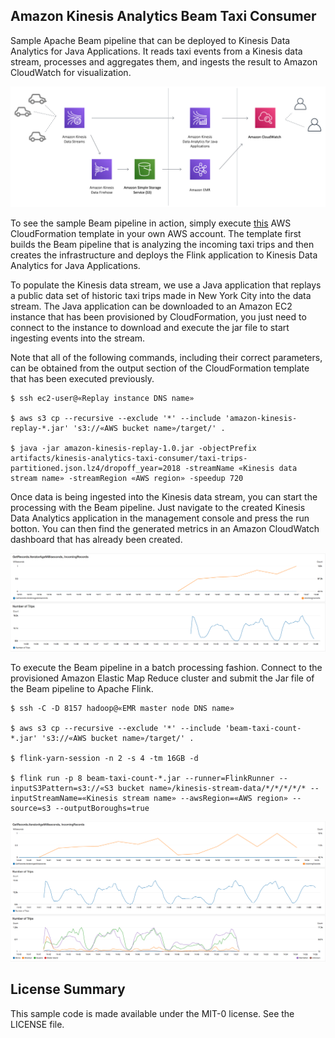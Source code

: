 ## Amazon Kinesis Analytics Beam Taxi Consumer

Sample Apache Beam pipeline that can be deployed to Kinesis Data Analytics for Java Applications. It reads taxi events from a Kinesis data stream, processes and aggregates them, and ingests the result to Amazon CloudWatch for visualization.

![Architecture Diagramm](misc/architecture.png?raw=true)

To see the sample Beam pipeline in action, simply execute [this](cdk/cdk.out/BeamTaxiCount-Complete.template.json) AWS CloudFormation template in your own AWS account. The template first builds the Beam pipeline that is analyzing the incoming taxi trips and then creates the infrastructure and deploys the Flink application to Kinesis Data Analytics for Java Applications.

To populate the Kinesis data stream, we use a Java application that replays a public data set of historic taxi trips made in New York City into the data stream. The Java application can be downloaded to an Amazon EC2 instance that has been provisioned by CloudFormation, you just need to connect to the instance to download and execute the jar file to start ingesting events into the stream.

Note that all of the following commands, including their correct parameters, can be obtained from the output section of the CloudFormation template that has been executed previously.

```
$ ssh ec2-user@«Replay instance DNS name»

$ aws s3 cp --recursive --exclude '*' --include 'amazon-kinesis-replay-*.jar' 's3://«AWS bucket name»/target/' .

$ java -jar amazon-kinesis-replay-1.0.jar -objectPrefix artifacts/kinesis-analytics-taxi-consumer/taxi-trips-partitioned.json.lz4/dropoff_year=2018 -streamName «Kinesis data stream name» -streamRegion «AWS region» -speedup 720
```

Once data is being ingested into the Kinesis data stream, you can start the processing with the Beam pipeline. Just navigate to the created Kinesis Data Analytics application in the management console and press the 
run botton. You can then find the generated metrics in an Amazon CloudWatch dashboard that has already been created.


![CloudWatch Dashboard Screen Shot](misc/cloudwatch-dashboard-screenshot.png?raw=true)


To execute the Beam pipeline in a batch processing fashion. Connect to the provisioned Amazon Elastic Map Reduce cluster and submit the Jar file of the Beam pipeline to Apache Flink.

```
$ ssh -C -D 8157 hadoop@«EMR master node DNS name»

$ aws s3 cp --recursive --exclude '*' --include 'beam-taxi-count-*.jar' 's3://«AWS bucket name»/target/' .

$ flink-yarn-session -n 2 -s 4 -tm 16GB -d

$ flink run -p 8 beam-taxi-count-*.jar --runner=FlinkRunner --inputS3Pattern=s3://«S3 bucket name»/kinesis-stream-data/*/*/*/*/* --inputStreamName=«Kinesis stream name» --awsRegion=«AWS region» --source=s3 --outputBoroughs=true
```

![CloudWatch Dashboard Screen Shot](misc/cloudwatch-dashboard-screenshot-boroughs.png?raw=true)

## License Summary

This sample code is made available under the MIT-0 license. See the LICENSE file.
